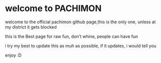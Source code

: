 # welcome to PACHIMON
welcome to the official pachimon github page,this is the only one, unless at my district it gets blocked

this is the Best page for raw fun, don’t whine, people can have fun

i try my best to update this as muh as possible, if it updates, i would tell you

enjoy :D
